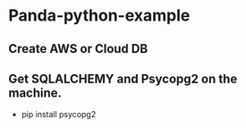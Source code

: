 # Panda-python-example

## Create AWS or Cloud DB

## Get SQLALCHEMY and Psycopg2 on the machine. 
* pip install psycopg2